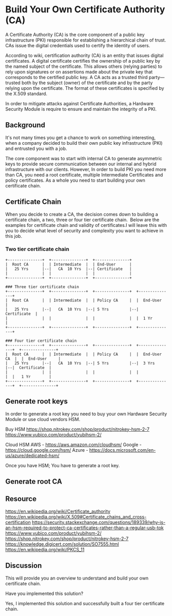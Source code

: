 # Build Your Own Certificate Authority (CA)

A Certificate Authority (CA) is the core component of a public key infrastructure (PKI) responsible for establishing a hierarchical chain of trust. CAs issue the digital credentials used to certify the identity of users. 

According to wiki, certification authority (CA) is an entity that issues digital certificates. A digital certificate certifies the ownership of a public key by the named subject of the certificate. This allows others (relying parties) to rely upon signatures or on assertions made about the private key that corresponds to the certified public key. A CA acts as a trusted third party—trusted both by the subject (owner) of the certificate and by the party relying upon the certificate. The format of these certificates is specified by the X.509 standard.

In order to mitigate attacks against Certificate Authorities, a Hardware Security Module is require to ensure and maintain the integrity of a PKI.

## Background

It's not many times you get a chance to work on something interesting, when a company decided to build their own public key infrastructure (PKI) and entrusted you with a job. 

The core component was to start with internal CA to generate asymmetric keys to provide secure communication between our internal and hybrid infrastructure with our clients. However, In order to build PKI you need more than CA, you need a root certificate, multiple Intermediate Certificates and policy certificates. As a whole you need to start building your own certificate chain. 


## Certificate Chain

When you decide to create a CA, the decision comes down to building a certificate chain, a two, three or four tier certificate chain.  Below are the examples for certificate chain and validity of certificates.I will leave this with you to decide what level of security and complexity you want to achieve in this job.

### Two tier certificate chain
	+---------------+  +---------------+  +---------------+
	|  Root CA   	|  | Intermediate  |  | End-User      |
	|   25 Yrs   	|--|   CA  10 Yrs  |--| Certificate   |
	|               |  |               |  |               |
	+---------------+  +---------------+  +---------------+

	### Three tier certificate chain
	+---------------+  +---------------+  +---------------+	 +---------------+		    
	|  Root CA   	|  | Intermediate  |  | Policy CA     |	 |  End-User	 |
	|   25 Yrs   	|--|   CA  10 Yrs  |--|	5 Yrs   	  |--|  Certificate  |
	|            	|  |          	   |  |				  |  |	1 Yr		 |
	+---------------+  +---------------+  +---------------+  +---------------+  

	### Four tier certificate chain
	+---------------+  +---------------+  +---------------+	 +---------------+	+---------------+		    
	|  Root CA   	|  | Intermediate  |  | Policy CA     |	 |  End-User CA  |	|  End-User		|
	|   25 Yrs   	|--|   CA  10 Yrs  |--|	5 Yrs   	  |--|	3 Yrs   	 |--|  Certificate  |
	|            	|  |          	   |  |				  |  |				 |	|	1 Yr		|
	+---------------+  +---------------+  +---------------+  +---------------+  +---------------+ 


## Generate root keys 

In order to generate a root key you need to buy your own Hardware Security Module or use cloud vendors HSM.

Buy HSM
https://shop.nitrokey.com/shop/product/nitrokey-hsm-2-7
https://www.yubico.com/product/yubihsm-2/

Cloud HSM 
AWS - https://aws.amazon.com/cloudhsm/
Google - https://cloud.google.com/hsm/
Azure - https://docs.microsoft.com/en-us/azure/dedicated-hsm/

Once you have HSM; You have to generate a root key.

## Generate root CA 



## Resource

https://en.wikipedia.org/wiki/Certificate_authority
https://en.wikipedia.org/wiki/X.509#Certificate_chains_and_cross-certification
https://security.stackexchange.com/questions/189339/why-is-an-hsm-required-to-protect-ca-certificates-rather-than-a-regular-usb-tok
https://www.yubico.com/product/yubihsm-2/
https://shop.nitrokey.com/shop/product/nitrokey-hsm-2-7
https://knowledge.digicert.com/solution/SO7555.html
https://en.wikipedia.org/wiki/PKCS_11

## Discussion

This will provide you an overview to understand and build your own certificate chain.

Have you implemented this solution?

Yes, I implemented this solution and successfully built a four tier certificate chain.
